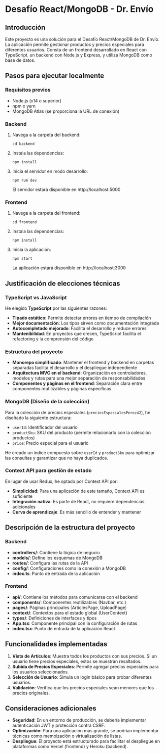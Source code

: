 # Desafío React/MongoDB - Dr. Envío

## Introducción

Este proyecto es una solución para el Desafío React/MongoDB de Dr. Envío. La aplicación permite gestionar productos y precios especiales para diferentes usuarios. Consta de un frontend desarrollado en React con TypeScript, un backend con Node.js y Express, y utiliza MongoDB como base de datos.

## Pasos para ejecutar localmente

### Requisitos previos
- Node.js (v14 o superior)
- npm o yarn
- MongoDB Atlas (se proporciona la URL de conexión)

### Backend
1. Navega a la carpeta del backend:
   ```
   cd backend
   ```
2. Instala las dependencias:
   ```
   npm install
   ```
3. Inicia el servidor en modo desarrollo:
   ```
   npm run dev
   ```
   El servidor estará disponible en http://localhost:5000

### Frontend
1. Navega a la carpeta del frontend:
   ```
   cd frontend
   ```
2. Instala las dependencias:
   ```
   npm install
   ```
3. Inicia la aplicación:
   ```
   npm start
   ```
   La aplicación estará disponible en http://localhost:3000

## Justificación de elecciones técnicas

### TypeScript vs JavaScript
He elegido **TypeScript** por las siguientes razones:
- **Tipado estático**: Permite detectar errores en tiempo de compilación
- **Mejor documentación**: Los tipos sirven como documentación integrada
- **Autocompletado mejorado**: Facilita el desarrollo y reduce errores
- **Mantenibilidad**: En proyectos que crecen, TypeScript facilita el refactoring y la comprensión del código

### Estructura del proyecto
- **Monorepo simplificado**: Mantener el frontend y backend en carpetas separadas facilita el desarrollo y el despliegue independiente
- **Arquitectura MVC en el backend**: Organización en controladores, modelos y rutas para una mejor separación de responsabilidades
- **Componentes y páginas en el frontend**: Separación clara entre componentes reutilizables y páginas específicas

### MongoDB (Diseño de la colección)
Para la colección de precios especiales (`preciosEspecialesPerez42`), he diseñado la siguiente estructura:
- `userId`: Identificador del usuario
- `productSku`: SKU del producto (permite relacionarlo con la colección productos)
- `price`: Precio especial para el usuario

He creado un índice compuesto sobre `userId` y `productSku` para optimizar las consultas y garantizar que no haya duplicados.

### Context API para gestión de estado
En lugar de usar Redux, he optado por Context API por:
- **Simplicidad**: Para una aplicación de este tamaño, Context API es suficiente
- **Integración nativa**: Es parte de React, no requiere dependencias adicionales
- **Curva de aprendizaje**: Es más sencillo de entender y mantener

## Descripción de la estructura del proyecto

### Backend
- **controllers/**: Contiene la lógica de negocio
- **models/**: Define los esquemas de MongoDB
- **routes/**: Configura las rutas de la API
- **config/**: Configuraciones como la conexión a MongoDB
- **index.ts**: Punto de entrada de la aplicación

### Frontend
- **api/**: Contiene los métodos para comunicarse con el backend
- **components/**: Componentes reutilizables (Navbar, etc.)
- **pages/**: Páginas principales (ArticlesPage, UploadPage)
- **context/**: Contextos para el estado global (UserContext)
- **types/**: Definiciones de interfaces y tipos
- **App.tsx**: Componente principal con la configuración de rutas
- **index.tsx**: Punto de entrada de la aplicación React

## Funcionalidades implementadas

1. **Vista de Artículos**: Muestra todos los productos con sus precios. Si un usuario tiene precios especiales, estos se muestran resaltados.
2. **Subida de Precios Especiales**: Permite agregar precios especiales para los usuarios seleccionados.
3. **Selección de Usuario**: Simula un login básico para probar diferentes usuarios.
4. **Validación**: Verifica que los precios especiales sean menores que los precios originales.

## Consideraciones adicionales

- **Seguridad**: En un entorno de producción, se debería implementar autenticación JWT y protección contra CSRF.
- **Optimización**: Para una aplicación más grande, se podrían implementar técnicas como memoización o virtualización de listas.
- **Despliegue**: El proyecto está estructurado para facilitar el despliegue en plataformas como Vercel (frontend) y Heroku (backend).
